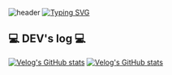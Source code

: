 ![header](https://capsule-render.vercel.app/api?type=waving&color=CACFE3&text=&animation=twinkling&height=80)
[![Typing SVG](https://readme-typing-svg.demolab.com?font=Alkatra&weight=500&size=45&duration=3500&pause=3&color=CACFE3&center=false&vCenter=false&multiline=true&repeat=true&width=1000&height=100&lines=Welcome+to+Ji+Hoon's+GitHub!👋)](https://git.io/typing-svg)

## 💻 DEV's log 💻
[![Velog's GitHub stats](https://velog-readme-stats.vercel.app/api/badge?name=velog)](https://velog.io/@leejihoon0312) 
[![Velog's GitHub stats](https://velog-readme-stats.vercel.app/api?name=leejihoon0312&tag=aws)](https://github.com/bi-sz/velog-readme-stats)

<!--
**leejihoon0312/leejihoon0312** is a ✨ _special_ ✨ repository because its `README.md` (this file) appears on your GitHub profile.

Here are some ideas to get you started:

- 🔭 I’m currently working on ...
- 🌱 I’m currently learning ...
- 👯 I’m looking to collaborate on ...
- 🤔 I’m looking for help with ...
- 💬 Ask me about ...
- 📫 How to reach me: ...
- 😄 Pronouns: ...
- ⚡ Fun fact: ...
-->
